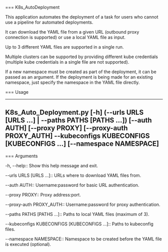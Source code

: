 === K8s_AutoDeployment

This application automates the deployment of a task for users who cannot use a pipeline for automated deployments.

It can download the YAML file from a given URL (outbound proxy connection is supported) or use a local YAML file as input.

Up to 3 different YAML files are supported in a single run.

Multiple clusters can be supported by providing different kube credentials (multiple kube credentials in a single file are not supported).

If a new namespace must be created as part of the deployment, it can be passed as an argument. If the deployment is being made for an existing namespace, just specify the namespace in the YAML file directly.


=== Usage

----
K8s_Auto_Deployment.py [-h] (--urls URLS [URLS ...] | --paths PATHS [PATHS ...]) [--auth AUTH] [--proxy PROXY] [--proxy-auth PROXY_AUTH]
                              --kubeconfigs KUBECONFIGS [KUBECONFIGS ...] [--namespace NAMESPACE]
----

=== Arguments

-h, --help::
  Show this help message and exit.

--urls URLS [URLS ...]::
  URLs where to download YAML files from.

--auth AUTH::
  Username:password for basic URL authentication.

--proxy PROXY::
  Proxy address:port.

--proxy-auth PROXY_AUTH::
  Username:password for proxy authentication.

--paths PATHS [PATHS ...]::
  Paths to local YAML files (maximum of 3).

--kubeconfigs KUBECONFIGS [KUBECONFIGS ...]::
  Paths to kubeconfig files.

--namespace NAMESPACE::
  Namespace to be created before the YAML file is executed (optional).

